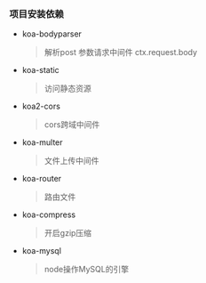 ### 项目安装依赖
- koa-bodyparser
    > 解析post 参数请求中间件  ctx.request.body
- koa-static
    > 访问静态资源
- koa2-cors
    > cors跨域中间件
- koa-multer
    > 文件上传中间件
- koa-router
    > 路由文件
- koa-compress
    > 开启gzip压缩
- koa-mysql
    > node操作MySQL的引擎


